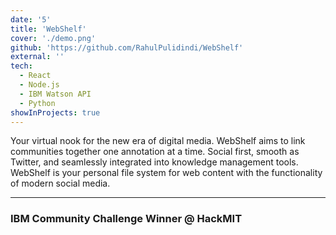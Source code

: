 ```yaml
---
date: '5'
title: 'WebShelf'
cover: './demo.png'
github: 'https://github.com/RahulPulidindi/WebShelf'
external: ''
tech:
  - React
  - Node.js
  - IBM Watson API
  - Python
showInProjects: true
---
```


Your virtual nook for the new era of digital media. WebShelf aims to link communities together one annotation at a time. Social first, smooth as Twitter, and seamlessly integrated into knowledge management tools. WebShelf is your personal file system for web content with the functionality of modern social media.

---

### IBM Community Challenge Winner @ HackMIT

